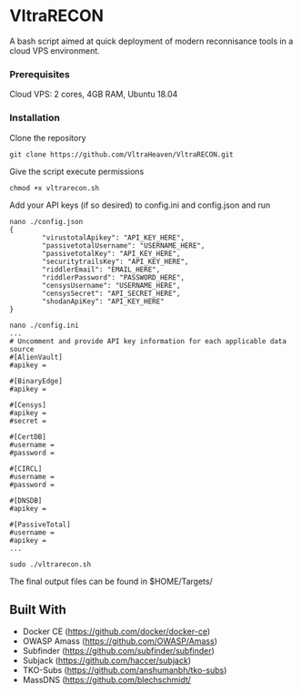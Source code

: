# VltraRECON

A bash script aimed at quick deployment of modern reconnisance tools in a cloud VPS environment.

### Prerequisites

Cloud VPS: 2 cores, 4GB RAM, Ubuntu 18.04

### Installation

Clone the repository
```
git clone https://github.com/VltraHeaven/VltraRECON.git
```
Give the script execute permissions
```
chmod +x vltrarecon.sh
```
Add your API keys (if so desired) to config.ini and config.json and run
```
nano ./config.json
{
        "virustotalApikey": "API_KEY_HERE",
        "passivetotalUsername": "USERNAME_HERE",
        "passivetotalKey": "API_KEY_HERE",
        "securitytrailsKey": "API_KEY_HERE",
        "riddlerEmail": "EMAIL_HERE",
        "riddlerPassword": "PASSWORD_HERE",
        "censysUsername": "USERNAME_HERE",
        "censysSecret": "API_SECRET_HERE",
        "shodanApiKey": "API_KEY_HERE"
}

nano ./config.ini
...
# Uncomment and provide API key information for each applicable data source
#[AlienVault]
#apikey =

#[BinaryEdge]
#apikey =

#[Censys]
#apikey =
#secret =

#[CertDB]
#username = 
#password =

#[CIRCL]
#username =
#password =

#[DNSDB]
#apikey =

#[PassiveTotal]
#username =
#apikey =
...

sudo ./vltrarecon.sh
```
The final output files can be found in $HOME/Targets/


## Built With

* Docker CE (https://github.com/docker/docker-ce)
* OWASP Amass (https://github.com/OWASP/Amass)
* Subfinder (https://github.com/subfinder/subfinder)
* Subjack (https://github.com/haccer/subjack)
* TKO-Subs (https://github.com/anshumanbh/tko-subs)
* MassDNS (https://github.com/blechschmidt/
